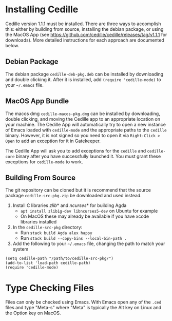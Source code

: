 # Installing Cedille

Cedille version 1.1.1 must be installed.
There are three ways to accomplish this: either by building from source, installing the debian package, or using the MacOS App (see https://github.com/cedille/cedille/releases/tag/v1.1.1 for downloads).
More detailed instructions for each approach are documented below.

## Debian Package

The debian package `cedille-deb-pkg.deb` can be installed by downloading and double clicking it.
After it is installed, add `(require 'cedille-mode)` to your `~/.emacs` file.

## MacOS App Bundle
The macos dmg `cedille-macos-pkg.dmg` can be installed by downloading, double clicking, and moving the Cedille app to an appropriate location on your machine.
The Cedille App will automatically try to open a new instance of Emacs loaded with `cedille-mode` and the appropriate paths to the `cedille` binary.
However, it is not signed so you need to open it via `Right-Click > Open` to add an exception for it in Gatekeeper.

The Cedille App will ask you to add exceptions for the `cedille` and `cedille-core` binary after you have successfully launched it.
You must grant these exceptions for `cedille-mode` to work.


## Building From Source
The git repository can be cloned but it is recommend that the source package `cedille-src-pkg.zip` be downloaded and used instead.

1. Install C libraries *zlib** and *ncurses** for building Agda
    - `apt install zlib1g-dev libncurses5-dev` on Ubuntu for example
    - On MacOS these may already be available if you have xcode libraries installed
2. In the `cedille-src-pkg` directory:
    - Run `stack build Agda alex happy`
    - Run `stack build --copy-bins --local-bin-path .`
3. Add the following to your `~/.emacs` file, changing the path to match your system
```
(setq cedille-path "/path/to/cedille-src-pkg/")
(add-to-list 'load-path cedille-path)
(require 'cedille-mode)
```

# Type Checking Files

Files can only be checked using Emacs. With Emacs open any of the `.ced` files and type "Meta-s" where "Meta" is typically the Alt key on Linux and the Option key on MacOS.
